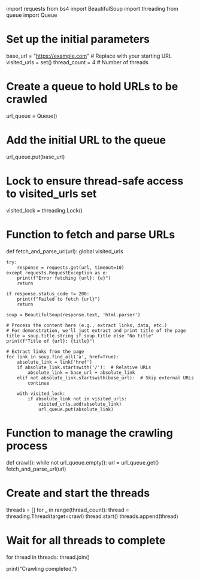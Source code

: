 import requests
from bs4 import BeautifulSoup
import threading
from queue import Queue

# Set up the initial parameters
base_url = "https://example.com"  # Replace with your starting URL
visited_urls = set()
thread_count = 4  # Number of threads

# Create a queue to hold URLs to be crawled
url_queue = Queue()

# Add the initial URL to the queue
url_queue.put(base_url)

# Lock to ensure thread-safe access to visited_urls set
visited_lock = threading.Lock()

# Function to fetch and parse URLs
def fetch_and_parse_url(url):
    global visited_urls

    try:
        response = requests.get(url, timeout=10)
    except requests.RequestException as e:
        print(f"Error fetching {url}: {e}")
        return

    if response.status_code != 200:
        print(f"Failed to fetch {url}")
        return

    soup = BeautifulSoup(response.text, 'html.parser')

    # Process the content here (e.g., extract links, data, etc.)
    # For demonstration, we'll just extract and print title of the page
    title = soup.title.string if soup.title else "No title"
    print(f"Title of {url}: {title}")

    # Extract links from the page
    for link in soup.find_all('a', href=True):
        absolute_link = link['href']
        if absolute_link.startswith('/'):  # Relative URLs
            absolute_link = base_url + absolute_link
        elif not absolute_link.startswith(base_url):  # Skip external URLs
            continue

        with visited_lock:
            if absolute_link not in visited_urls:
                visited_urls.add(absolute_link)
                url_queue.put(absolute_link)

# Function to manage the crawling process
def crawl():
    while not url_queue.empty():
        url = url_queue.get()
        fetch_and_parse_url(url)

# Create and start the threads
threads = []
for _ in range(thread_count):
    thread = threading.Thread(target=crawl)
    thread.start()
    threads.append(thread)

# Wait for all threads to complete
for thread in threads:
    thread.join()

print("Crawling completed.")
